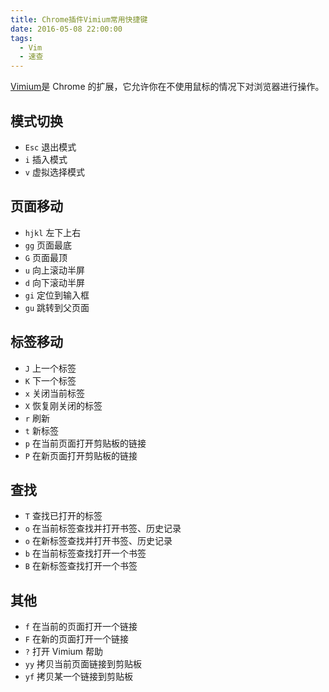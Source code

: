 ```yaml
---
title: Chrome插件Vimium常用快捷键
date: 2016-05-08 22:00:00
tags:
  - Vim
  - 速查
---
```


[Vimium](https://vimium.github.io/)是 Chrome 的扩展，它允许你在不使用鼠标的情况下对浏览器进行操作。

## 模式切换

- `Esc` 退出模式
- `i` 插入模式
- `v` 虚拟选择模式

## 页面移动

- `hjkl` 左下上右
- `gg` 页面最底
- `G` 页面最顶
- `u` 向上滚动半屏
- `d` 向下滚动半屏
- `gi` 定位到输入框
- `gu` 跳转到父页面

## 标签移动

- `J` 上一个标签
- `K` 下一个标签
- `x` 关闭当前标签
- `X` 恢复刚关闭的标签
- `r` 刷新
- `t` 新标签
- `p` 在当前页面打开剪贴板的链接
- `P` 在新页面打开剪贴板的链接

## 查找

- `T` 查找已打开的标签
- `o` 在当前标签查找并打开书签、历史记录
- `o` 在新标签查找并打开书签、历史记录
- `b` 在当前标签查找打开一个书签
- `B` 在新标签查找打开一个书签

## 其他

- `f` 在当前的页面打开一个链接
- `F` 在新的页面打开一个链接
- `?` 打开 Vimium 帮助
- `yy` 拷贝当前页面链接到剪贴板
- `yf` 拷贝某一个链接到剪贴板
